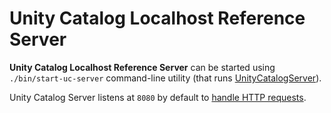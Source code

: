 # Unity Catalog Localhost Reference Server

**Unity Catalog Localhost Reference Server** can be started using `./bin/start-uc-server` command-line utility (that runs [UnityCatalogServer](UnityCatalogServer.md)).

Unity Catalog Server listens at `8080` by default to [handle HTTP requests](UnityCatalogServer.md#addServices).
